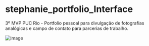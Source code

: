 # stephanie_portfolio_Interface
3º MVP PUC Rio - Portfolio pessoal para divulgação de fotografias analógicas e campo de contato para parcerias de trabalho.


![image](https://github.com/user-attachments/assets/9a5a61f1-b512-45c5-94dd-18d4372470f4)
